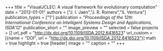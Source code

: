 +++
title = "VisualJCLEC: A visual framework for evolutionary computation"
date = "2012-01-01"
authors = ["J. I. Jaén","J. R. Romero","S. Ventura"]
publication_types = ["1"]
publication = "_Proceedings of the 12th International Conference on Intelligent Systems Design and Applications, ISDA'12_"
publication_short = ""
image_preview = ""
selected = false
projects = []
url_pdf = "http://dx.doi.org/10.1109/ISDA.2012.6416523"
url_custom = [{name = "DOI", url = "http://dx.doi.org/10.1109/ISDA.2012.6416523"}]
math = true
highlight = true
[header]
image = ""
caption = ""
+++

